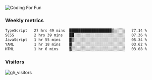 ![Coding For Fun](https://glitch-art.vercel.app/api/simple?word=<Rise%20/>)

### Weekly metrics

<!--START_SECTION:waka-->

```txt
TypeScript   27 hrs 49 mins  ███████████████████▒░░░░░   77.14 %
SCSS         2 hrs 39 mins   ██░░░░░░░░░░░░░░░░░░░░░░░   07.36 %
JavaScript   1 hr 55 mins    █▒░░░░░░░░░░░░░░░░░░░░░░░   05.34 %
YAML         1 hr 18 mins    █░░░░░░░░░░░░░░░░░░░░░░░░   03.62 %
HTML         1 hr 6 mins     ▓░░░░░░░░░░░░░░░░░░░░░░░░   03.08 %
```

<!--END_SECTION:waka-->


### Visitors
![gh_visitors](https://profile-counter.glitch.me/okyiww/count.svg)